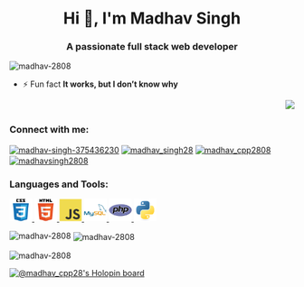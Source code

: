 <h1 align="center">Hi 👋, I'm Madhav Singh</h1>
<h3 align="center">A passionate full stack web developer</h3> 

<p align="left"> <img src="https://komarev.com/ghpvc/?username=madhav-2808&label=Profile%20views&color=0e75b6&style=flat" alt="madhav-2808" /> </p>

- ⚡ Fun fact **It works, but I don’t know why**

<p align="right"> 
  <img src="https://media3.giphy.com/media/v1.Y2lkPTc5MGI3NjExOGcyMzZrMzhqdTllZzRqNjExanF3aWVhajM5OWdxbG5uNXRodWw5MiZlcD12MV9pbnRlcm5hbF9naWZfYnlfaWQmY3Q9Zw/n1dFDLwXu4Qkwy7OJ0/giphy.gif">


  
</p>
<h3 align="left">Connect with me:</h3>
<p align="left"> 
<a href="https://linkedin.com/in/madhav-singh-375436230" target="blank"><img align="center" src="https://raw.githubusercontent.com/rahuldkjain/github-profile-readme-generator/master/src/images/icons/Social/linked-in-alt.svg" alt="madhav-singh-375436230" height="30" width="40" /></a>
<a href="https://www.codechef.com/users/madhav_singh28" target="blank"><img align="center" src="https://cdn.jsdelivr.net/npm/simple-icons@3.1.0/icons/codechef.svg" alt="madhav_singh28" height="30" width="40" /></a>
<a href="https://www.leetcode.com/madhav_cpp2808" target="blank"><img align="center" src="https://raw.githubusercontent.com/rahuldkjain/github-profile-readme-generator/master/src/images/icons/Social/leet-code.svg" alt="madhav_cpp2808" height="30" width="40" /></a>
<a href="https://auth.geeksforgeeks.org/user/madhavsingh2808" target="blank"><img align="center" src="https://raw.githubusercontent.com/rahuldkjain/github-profile-readme-generator/master/src/images/icons/Social/geeks-for-geeks.svg" alt="madhavsingh2808" height="30" width="40" /></a>
</p>

<h3 align="left">Languages and Tools:</h3>
<p align="left"> <a href="https://www.w3schools.com/css/" target="_blank" rel="noreferrer"> <img src="https://raw.githubusercontent.com/devicons/devicon/master/icons/css3/css3-original-wordmark.svg" alt="css3" width="40" height="40"/> </a> <a href="https://www.w3.org/html/" target="_blank" rel="noreferrer"> <img src="https://raw.githubusercontent.com/devicons/devicon/master/icons/html5/html5-original-wordmark.svg" alt="html5" width="40" height="40"/> </a> <a href="https://developer.mozilla.org/en-US/docs/Web/JavaScript" target="_blank" rel="noreferrer"> 
  <img src="https://raw.githubusercontent.com/devicons/devicon/master/icons/javascript/javascript-original.svg" alt="javascript" width="40" height="40"/> </a> <a href="https://www.mysql.com/" target="_blank" rel="noreferrer"> <img src="https://raw.githubusercontent.com/devicons/devicon/master/icons/mysql/mysql-original-wordmark.svg" alt="mysql" width="40" height="40"/> </a> <a href="https://www.php.net" target="_blank" rel="noreferrer"> <img src="https://raw.githubusercontent.com/devicons/devicon/master/icons/php/php-original.svg" alt="php" width="40" height="40"/> </a> <a href="https://www.python.org" target="_blank" rel="noreferrer"> <img src="https://raw.githubusercontent.com/devicons/devicon/master/icons/python/python-original.svg" alt="python" width="40" height="40"/> </a> </p>

<p><img align="left" src="https://github-readme-stats.vercel.app/api/top-langs?username=madhav-2808&show_icons=true&locale=en&layout=compact" alt="madhav-2808" /></p>


<p>&nbsp;<img align="center" src="https://github-readme-stats.vercel.app/api?username=madhav-2808&show_icons=true&locale=en" alt="madhav-2808" /></p>

<p><img align="center" src="https://github-readme-streak-stats.herokuapp.com/?user=madhav-2808&" alt="madhav-2808" /></p>


[![@madhav_cpp28's Holopin board](https://holopin.me/madhav_cpp28)](https://holopin.io/@madhav_cpp28)

